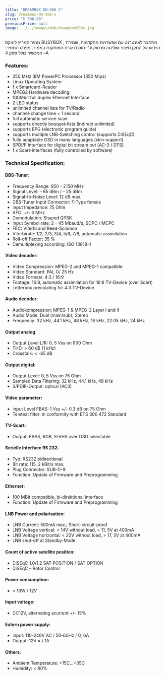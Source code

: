 ```yaml
---
title: "DREAMBOX DM-500 S"
slug: dreambox-dm-500-s
price: "₪ 300.00"
previousPrice: null
image: ../../images/dvb/dreambox500s.jpg
---
```


ממיר המריץ לינוקס BUSYBOX , מתחבר לאינטרנט עם אפשרויות מתקדמות, שמירת הוידאו על התקן חיצוני ושליטה מרחוק ע"י תוכנת שרת המותקנת בממיר. מפרט הממיר: – המכשיר כולל ספק 4A

### Features:

- 250 MHz IBM PowerPC Processor (350 Mips)
- Linux Operating System
- 1 x Smartcard-Reader
- MPEG2 Hardware decoding
- 100Mbit full duplex Ethernet Interface
- 2 LED status
- unlimited channel lists for TV/Radio
- channel-change time < 1 second
- full automatic service scan
- supports directly bouquet-lists (indirect unlimited)
- supports EPG (electronic program guide)
- supports multiple LNB-Switching control (supports DiSEqC)
- fully adaptable OSD in many languages (skin-support)
- SPDI/F Interface for digital bit stream out (AC-3 / DTS)
- 1 x Scart-interfaces (fully controlled by software)

### Technical Specification:

#### DBS-Tuner:

- Frequency Range: 950 - 2150 MHz
- Signal Level: – 65 dBm / – 25 dBm
- Signal-to-Noise Level: 12 dB max.
- DBS-Tuner Input Connector: F-Type female
- Input Impedance: 75 Ohm
- AFC: +/- 3 MHz
- Demodulation: Shaped QPSK
- Input Symbol rate: 2 – 45 Mbaud/s, SCPC / MCPC
- FEC: Viterbi and Reed-Solomon
- Viterbirate: 1/2, 2/3, 3/4, 5/6, 7/8, automatic assimilation
- Roll-off Factor: 35 %
- Demultiplexing according: ISO 13818-1

#### Video decoder:

- Video Compression: MPEG-2 and MPEG-1 compatible
- Video Standard: PAL G/ 25 Hz
- Video Formats: 4:3 / 16:9
- Footage: 16:9, automatic assimilation for 16:9 TV-Device (over Scart)
- Letterbox precolating for 4:3 TV-Device

#### Audio decoder:

- Audiokompression: MPEG-1 & MPEG-2 Layer I and II
- Audio Mode: Dual (main/sub), Stereo
- Frequency: 32 kHz, 44.1 kHz, 48 kHz, 16 kHz, 22.05 kHz, 24 kHz

#### Output analog:

- Output Level L/R: 0, 5 Vss on 600 Ohm
- THD: > 60 dB (1 kHz)
- Crosstalk: < -65 dB

#### Output digital:

- Output Level: 0, 5 Vss on 75 Ohm
- Sampled Data Filtering: 32 kHz, 44.1 kHz, 48 kHz
- S/PDIF-Output: optical (AC3)

#### Video parameter:

- Input Level FBAS: 1 Vss +/- 0.3 dB on 75 Ohm
- Teletext filter: in conformity with ETS 300 472 Standard

#### TV-Scart:

- Output: FBAS, RGB, S-VHS over OSD selectable

#### Serielle Interface RS 232:

- Typ: RS232 bidirectional
- Bit rate: 115, 2 kBit/s max.
- Plug Connector: SUB-D-9
- Function: Update of Firmware and Preprogramming

#### Ethernet:

- 100 MBit compatible, bi-direktional interface
- Function: Update of Firmware and Preprogramming

#### LNB Power and polarisation:

- LNB Current: 500mA max.; Short-circuit-proof
- LNB Voltage vertical: < 14V without load, > 11, 5V at 400mA
- LNB Voltage horizontal: < 20V without load, > 17, 3V at 400mA
- LNB shut-off at Standby-Mode

#### Count of active satellite position:

- DiSEqC 1.0/1.2 SAT POSITION / SAT OPTION
- DiSEqC – Rotor Control

#### Power consumption:

- < 10W / 12V

#### Input voltage:

- DC12V, alternating acurrent +/- 15%

#### Extern power supply:

- Input: 110-240V AC / 50-60Hz / 0, 6A
- Output: 12V = / 1A

#### Others:

- Ambient Temperature: +15C…+35C
- Humidity: < 80%
